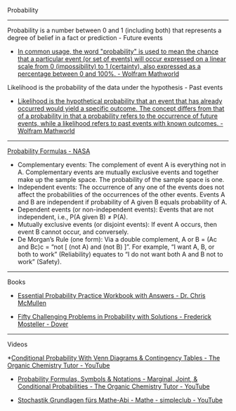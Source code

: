 Probability

- - - -

Probability is a number between 0 and 1 (including both) that represents a degree of belief in a fact or prediction - Future events

*  [In common usage, the word "probability" is used to mean the chance that a particular event (or set of events) will occur expressed on a linear scale from 0 (impossibility) to 1 (certainty), also expressed as a percentage between 0 and 100%. - Wolfram Mathworld](https://mathworld.wolfram.com/Probability.html)

Likelihood is the probability of the data under the hypothesis - Past events

* [Likelihood is the hypothetical probability that an event that has already occurred would yield a specific outcome. The concept differs from that of a probability in that a probability refers to the occurrence of future events, while a likelihood refers to past events with known outcomes. - Wolfram Mathworld](https://mathworld.wolfram.com/Likelihood.html)

- - - -

[Probability Formulas - NASA](https://www.nasa.gov/wp-content/uploads/2023/11/210624-probability-formulas.pdf)

* Complementary events: The complement of event A is everything not in A. Complementary events are mutually
exclusive events and together make up the sample space. The probability of the sample space is one.
* Independent events: The occurrence of any one of the events does not affect the probabilities of the occurrences
of the other events. Events A and B are independent if probability of A given B equals probability of A.
* Dependent events (or non-independent events): Events that are not independent, i.e., P(A given B) ≠ P(A).
* Mutually exclusive events (or disjoint events): If event A occurs, then event B cannot occur, and conversely.
* De Morgan’s Rule (one form): Via a double complement, A or B = (Ac and Bc)c = “not [ (not A) and (not B) ]”. For
example, “I want A, B, or both to work” (Reliability) equates to “I do not want both A and B not to work” (Safety).

- - - -

Books

* [Essential Probability Practice Workbook with Answers - Dr. Chris McMullen](https://www.goodreads.com/book/show/212931091-essential-probability-practice-workbook-with-answers)

* [Fifty Challenging Problems in Probability with Solutions - Frederick Mosteller - Dover](https://store.doverpublications.com/products/9780486653556?srsltid=AfmBOoqTq25PzBNjRLb4DdBFVKu3-nixrTLp-gyKcBjO34ELsyAo8cy6)

- - - -

Videos

*[Conditional Probability With Venn Diagrams & Contingency Tables - The Organic Chemistry Tutor - YouTube](https://youtu.be/sqDVrXq_eh0?si=K3KJjEj_801jA6-c)

* [Probability Formulas, Symbols & Notations - Marginal, Joint, & Conditional Probabilities - The Organic Chemistry Tutor - YouTube](https://youtu.be/bddckR734aM?si=3utOb4B4hcPgkVet)

* [Stochastik Grundlagen fürs Mathe-Abi - Mathe - simpleclub - YouTube](https://youtu.be/mygSTraEAkU?si=eNfizTMJrs9KlLk5)
